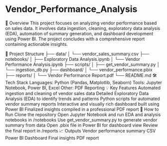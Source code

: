 # Vendor_Performance_Analysis
📌 Overview
This project focuses on analyzing vendor performance based on sales data. It involves data ingestion, cleaning, exploratory data analysis (EDA), automation of summary generation, and dashboard development using Power BI. The project concludes with a comprehensive report containing actionable insights.

📂 Project Structure
├── data/
│   └── vendor_sales_summary.csv
├── notebooks/
│   ├── Exploratory Data Analysis.ipynb
│   └── Vendor Performance Analysis.ipynb
├── scripts/
│   ├── get_vendor_summary.py
│   └── ingestion_db.py
├── dashboard/
│   └── vendor_performance.pbix
├── reports/
│   └── Vendor Performance Report.pdf
└── README.md
🛠️ Tech Stack
Languages: Python (Pandas, Matplotlib, Seaborn)
Tools: Jupyter Notebook, Power BI, Excel
Other: PDF Reporting
💡 Key Features
Automated ingestion and cleaning of vendor sales data
Detailed Exploratory Data Analysis (EDA) to identify trends and patterns
Python scripts for automated vendor summary reports
Interactive and visually rich dashboard built using Power BI
Finalized insights compiled in a professional PDF report
🚀 How to Run
Clone the repository
Open Jupyter Notebook and run EDA and analysis notebooks in /notebooks
Use get_vendor_summary.py to generate vendor summary from data
Open .pbix file in Power BI for dashboard view
Review the final report in /reports
📈 Outputs
Vendor performance summary CSV
Power BI Dashboard
Final insights PDF report
